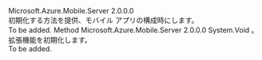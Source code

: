 <Type Name="IMobileAppExtensionConfigProvider" FullName="Microsoft.Azure.Mobile.Server.Config.IMobileAppExtensionConfigProvider">
  <TypeSignature Language="C#" Value="public interface IMobileAppExtensionConfigProvider" />
  <TypeSignature Language="ILAsm" Value=".class public interface auto ansi abstract IMobileAppExtensionConfigProvider" />
  <TypeSignature Language="DocId" Value="T:Microsoft.Azure.Mobile.Server.Config.IMobileAppExtensionConfigProvider" />
  <TypeSignature Language="VB.NET" Value="Public Interface IMobileAppExtensionConfigProvider" />
  <TypeSignature Language="F#" Value="type IMobileAppExtensionConfigProvider = interface" />
  <AssemblyInfo>
    <AssemblyName>Microsoft.Azure.Mobile.Server</AssemblyName>
    <AssemblyVersion>2.0.0.0</AssemblyVersion>
  </AssemblyInfo>
  <Interfaces />
  <Docs>
    <summary>
            初期化する方法を提供、<see cref="T:System.Web.Http.HttpConfiguration" />モバイル アプリの構成時にします。
            </summary>
    <remarks>To be added.</remarks>
  </Docs>
  <Members>
    <Member MemberName="Initialize">
      <MemberSignature Language="C#" Value="public void Initialize (System.Web.Http.HttpConfiguration config);" />
      <MemberSignature Language="ILAsm" Value=".method public hidebysig newslot virtual instance void Initialize(class System.Web.Http.HttpConfiguration config) cil managed" />
      <MemberSignature Language="DocId" Value="M:Microsoft.Azure.Mobile.Server.Config.IMobileAppExtensionConfigProvider.Initialize(System.Web.Http.HttpConfiguration)" />
      <MemberSignature Language="VB.NET" Value="Public Sub Initialize (config As HttpConfiguration)" />
      <MemberSignature Language="F#" Value="abstract member Initialize : System.Web.Http.HttpConfiguration -&gt; unit" Usage="iMobileAppExtensionConfigProvider.Initialize config" />
      <MemberType>Method</MemberType>
      <AssemblyInfo>
        <AssemblyName>Microsoft.Azure.Mobile.Server</AssemblyName>
        <AssemblyVersion>2.0.0.0</AssemblyVersion>
      </AssemblyInfo>
      <ReturnValue>
        <ReturnType>System.Void</ReturnType>
      </ReturnValue>
      <Parameters>
        <Parameter Name="config" Type="System.Web.Http.HttpConfiguration" />
      </Parameters>
      <Docs>
        <param name="config"><see cref="T:System.Web.Http.HttpConfiguration" />。</param>
        <summary>
            拡張機能を初期化します。
            </summary>
        <remarks>To be added.</remarks>
      </Docs>
    </Member>
  </Members>
</Type>